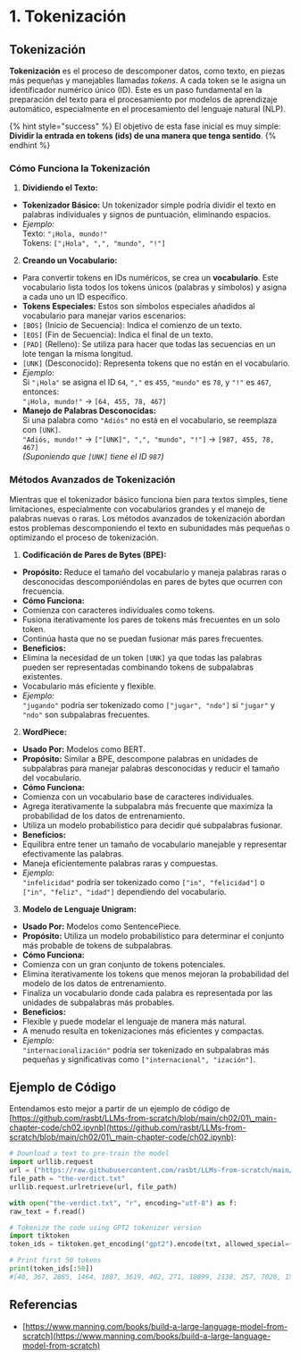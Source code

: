 # 1. Tokenización

## Tokenización

**Tokenización** es el proceso de descomponer datos, como texto, en piezas más pequeñas y manejables llamadas _tokens_. A cada token se le asigna un identificador numérico único (ID). Este es un paso fundamental en la preparación del texto para el procesamiento por modelos de aprendizaje automático, especialmente en el procesamiento del lenguaje natural (NLP).

{% hint style="success" %}
El objetivo de esta fase inicial es muy simple: **Dividir la entrada en tokens (ids) de una manera que tenga sentido**.
{% endhint %}

### **Cómo Funciona la Tokenización**

1. **Dividiendo el Texto:**
* **Tokenizador Básico:** Un tokenizador simple podría dividir el texto en palabras individuales y signos de puntuación, eliminando espacios.
* _Ejemplo:_\
Texto: `"¡Hola, mundo!"`\
Tokens: `["¡Hola", ",", "mundo", "!"]`
2. **Creando un Vocabulario:**
* Para convertir tokens en IDs numéricos, se crea un **vocabulario**. Este vocabulario lista todos los tokens únicos (palabras y símbolos) y asigna a cada uno un ID específico.
* **Tokens Especiales:** Estos son símbolos especiales añadidos al vocabulario para manejar varios escenarios:
* `[BOS]` (Inicio de Secuencia): Indica el comienzo de un texto.
* `[EOS]` (Fin de Secuencia): Indica el final de un texto.
* `[PAD]` (Relleno): Se utiliza para hacer que todas las secuencias en un lote tengan la misma longitud.
* `[UNK]` (Desconocido): Representa tokens que no están en el vocabulario.
* _Ejemplo:_\
Si `"¡Hola"` se asigna el ID `64`, `","` es `455`, `"mundo"` es `78`, y `"!"` es `467`, entonces:\
`"¡Hola, mundo!"` → `[64, 455, 78, 467]`
* **Manejo de Palabras Desconocidas:**\
Si una palabra como `"Adiós"` no está en el vocabulario, se reemplaza con `[UNK]`.\
`"Adiós, mundo!"` → `["[UNK]", ",", "mundo", "!"]` → `[987, 455, 78, 467]`\
_(Suponiendo que `[UNK]` tiene el ID `987`)_

### **Métodos Avanzados de Tokenización**

Mientras que el tokenizador básico funciona bien para textos simples, tiene limitaciones, especialmente con vocabularios grandes y el manejo de palabras nuevas o raras. Los métodos avanzados de tokenización abordan estos problemas descomponiendo el texto en subunidades más pequeñas o optimizando el proceso de tokenización.

1. **Codificación de Pares de Bytes (BPE):**
* **Propósito:** Reduce el tamaño del vocabulario y maneja palabras raras o desconocidas descomponiéndolas en pares de bytes que ocurren con frecuencia.
* **Cómo Funciona:**
* Comienza con caracteres individuales como tokens.
* Fusiona iterativamente los pares de tokens más frecuentes en un solo token.
* Continúa hasta que no se puedan fusionar más pares frecuentes.
* **Beneficios:**
* Elimina la necesidad de un token `[UNK]` ya que todas las palabras pueden ser representadas combinando tokens de subpalabras existentes.
* Vocabulario más eficiente y flexible.
* _Ejemplo:_\
`"jugando"` podría ser tokenizado como `["jugar", "ndo"]` si `"jugar"` y `"ndo"` son subpalabras frecuentes.
2. **WordPiece:**
* **Usado Por:** Modelos como BERT.
* **Propósito:** Similar a BPE, descompone palabras en unidades de subpalabras para manejar palabras desconocidas y reducir el tamaño del vocabulario.
* **Cómo Funciona:**
* Comienza con un vocabulario base de caracteres individuales.
* Agrega iterativamente la subpalabra más frecuente que maximiza la probabilidad de los datos de entrenamiento.
* Utiliza un modelo probabilístico para decidir qué subpalabras fusionar.
* **Beneficios:**
* Equilibra entre tener un tamaño de vocabulario manejable y representar efectivamente las palabras.
* Maneja eficientemente palabras raras y compuestas.
* _Ejemplo:_\
`"infelicidad"` podría ser tokenizado como `["in", "felicidad"]` o `["in", "feliz", "idad"]` dependiendo del vocabulario.
3. **Modelo de Lenguaje Unigram:**
* **Usado Por:** Modelos como SentencePiece.
* **Propósito:** Utiliza un modelo probabilístico para determinar el conjunto más probable de tokens de subpalabras.
* **Cómo Funciona:**
* Comienza con un gran conjunto de tokens potenciales.
* Elimina iterativamente los tokens que menos mejoran la probabilidad del modelo de los datos de entrenamiento.
* Finaliza un vocabulario donde cada palabra es representada por las unidades de subpalabras más probables.
* **Beneficios:**
* Flexible y puede modelar el lenguaje de manera más natural.
* A menudo resulta en tokenizaciones más eficientes y compactas.
* _Ejemplo:_\
`"internacionalización"` podría ser tokenizado en subpalabras más pequeñas y significativas como `["internacional", "ización"]`.

## Ejemplo de Código

Entendamos esto mejor a partir de un ejemplo de código de [https://github.com/rasbt/LLMs-from-scratch/blob/main/ch02/01\_main-chapter-code/ch02.ipynb](https://github.com/rasbt/LLMs-from-scratch/blob/main/ch02/01\_main-chapter-code/ch02.ipynb):
```python
# Download a text to pre-train the model
import urllib.request
url = ("https://raw.githubusercontent.com/rasbt/LLMs-from-scratch/main/ch02/01_main-chapter-code/the-verdict.txt")
file_path = "the-verdict.txt"
urllib.request.urlretrieve(url, file_path)

with open("the-verdict.txt", "r", encoding="utf-8") as f:
raw_text = f.read()

# Tokenize the code using GPT2 tokenizer version
import tiktoken
token_ids = tiktoken.get_encoding("gpt2").encode(txt, allowed_special={"[EOS]"}) # Allow the user of the tag "[EOS]"

# Print first 50 tokens
print(token_ids[:50])
#[40, 367, 2885, 1464, 1807, 3619, 402, 271, 10899, 2138, 257, 7026, 15632, 438, 2016, 257, 922, 5891, 1576, 438, 568, 340, 373, 645, 1049, 5975, 284, 502, 284, 3285, 326, 11, 287, 262, 6001, 286, 465, 13476, 11, 339, 550, 5710, 465, 12036, 11, 6405, 257, 5527, 27075, 11]
```
## Referencias

* [https://www.manning.com/books/build-a-large-language-model-from-scratch](https://www.manning.com/books/build-a-large-language-model-from-scratch)
